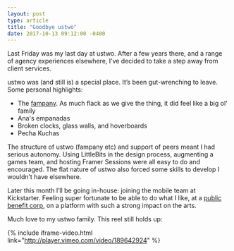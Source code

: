 ```yaml
---
layout: post
type: article
title: "Goodbye ustwo"
date: 2017-10-13 09:12:00 -0400
---
```


Last Friday was my last day at ustwo. After a few years there, and a range of agency experiences elsewhere, I’ve decided to take a step away from client services.

ustwo was (and still is) a special place. It’s been gut-wrenching to leave. Some personal highlights:

- The [fampany](http://medium.com/offscreen-revisited/the-only-deep-true-interview-with-matt-mills-miller-co-founder-of-ustwo-7afe581b9931). As much flack as we give the thing, it did feel like a big ol' family
- Ana's empanadas
- Broken clocks, glass walls, and hoverboards
- Pecha Kuchas

The structure of ustwo (fampany etc) and support of peers meant I had serious autonomy. Using LittleBits in the design process, augmenting a games team, and hosting Framer Sessions were all easy to do and encouraged. The flat nature of ustwo also forced some skills to develop I wouldn’t have elsewhere.

Later this month I’ll be going in-house: joining the mobile team at Kickstarter. Feeling super fortunate to be able to do what I like, at a [public benefit corp](http://www.nytimes.com/2015/09/21/technology/kickstarters-altruistic-vision-profits-as-the-means-not-the-mission.html), on a platform with such a strong impact on the arts.

Much love to my ustwo family. This reel still holds up:

{% include iframe-video.html link="http://player.vimeo.com/video/189642924" %}
